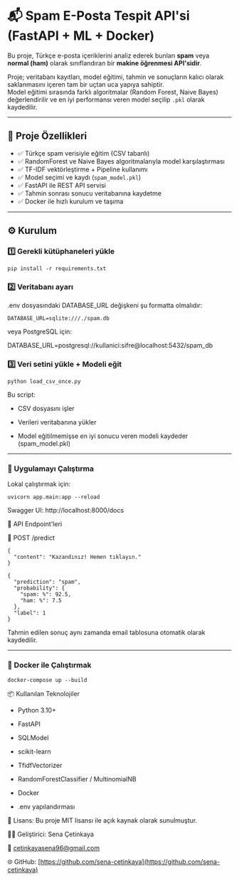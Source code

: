 # 📬 Spam E-Posta Tespit API'si (FastAPI + ML + Docker)

Bu proje, Türkçe e-posta içeriklerini analiz ederek bunları **spam** veya **normal (ham)** olarak sınıflandıran bir **makine öğrenmesi API'sidir**.

Proje; veritabanı kayıtları, model eğitimi, tahmin ve sonuçların kalıcı olarak saklanmasını içeren tam bir uçtan uca yapıya sahiptir.  
Model eğitimi sırasında farklı algoritmalar (Random Forest, Naive Bayes) değerlendirilir ve en iyi performansı veren model seçilip `.pkl` olarak kaydedilir.

---

## 🧠 Proje Özellikleri

- ✅ Türkçe spam verisiyle eğitim (CSV tabanlı)
- ✅ RandomForest ve Naive Bayes algoritmalarıyla model karşılaştırması
- ✅ TF-IDF vektörleştirme + Pipeline kullanımı
- ✅ Model seçimi ve kaydı (`spam_model.pkl`)
- ✅ FastAPI ile REST API servisi
- ✅ Tahmin sonrası sonucu veritabanına kaydetme
- ✅ Docker ile hızlı kurulum ve taşıma

---

## ⚙️ Kurulum

### 1️⃣ Gerekli kütüphaneleri yükle

```pip install -r requirements.txt```

### 2️⃣ Veritabanı ayarı

.env dosyasındaki DATABASE_URL değişkeni şu formatta olmalıdır:

```DATABASE_URL=sqlite:///./spam.db```

veya PostgreSQL için:

DATABASE_URL=postgresql://kullanici:sifre@localhost:5432/spam_db

### 3️⃣ Veri setini yükle + Modeli eğit

```python load_csv_once.py```

Bu script:

- CSV dosyasını işler

- Verileri veritabanına yükler

- Model eğitilmemişse en iyi sonucu veren modeli kaydeder (spam_model.pkl)

-------- 

### 🚀 Uygulamayı Çalıştırma

Lokal çalıştırmak için:

```uvicorn app.main:app --reload```

Swagger UI: http://localhost:8000/docs

🔌 API Endpoint'leri

📍 POST /predict

```
{
  "content": "Kazandınız! Hemen tıklayın."
}
```
```
{
  "prediction": "spam",
  "probability": {
    "spam: %": 92.5,
    "ham: %": 7.5
  },
  "label": 1
}
```

Tahmin edilen sonuç aynı zamanda email tablosuna otomatik olarak kaydedilir.

----------

### 🐳 Docker ile Çalıştırmak

```docker-compose up --build```

📦 Kullanılan Teknolojiler

- Python 3.10+

- FastAPI

- SQLModel

- scikit-learn

- TfidfVectorizer

- RandomForestClassifier / MultinomialNB

- Docker

- .env yapılandırması

📃 Lisans: Bu proje MIT lisansı ile açık kaynak olarak sunulmuştur.

👩‍💻 Geliştirici: Sena Çetinkaya

📧 [cetinkayasena96@gmail.com](cetinkayasena96@gmail.com)

🌐 GitHub: [https://github.com/sena-cetinkaya](https://github.com/sena-cetinkaya)
